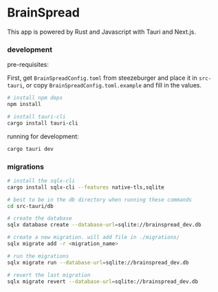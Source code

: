 # BrainSpread

This app is powered by Rust and Javascript with Tauri and Next.js.

### development

pre-requisites:

First, get `BrainSpreadConfig.toml` from steezeburger and place it in `src-tauri`, or copy `BrainSpreadConfig.toml.example` and fill in the values.

```bash
# install npm deps
npm install

# install tauri-cli
cargo install tauri-cli

 ```

running for development:

```bash
cargo tauri dev
```

### migrations
```bash
# install the sqlx-cli
cargo install sqlx-cli --features native-tls,sqlite

# best to be in the db directory when running these commands
cd src-tauri/db

# create the database
sqlx database create --database-url=sqlite://brainspread_dev.db

# create a new migration. will add file in ./migrations/
sqlx migrate add -r <migration_name>

# run the migrations
sqlx migrate run --database-url=sqlite://brainspread_dev.db

# revert the last migration
sqlx migrate revert --database-url=sqlite://brainspread_dev.db
```
